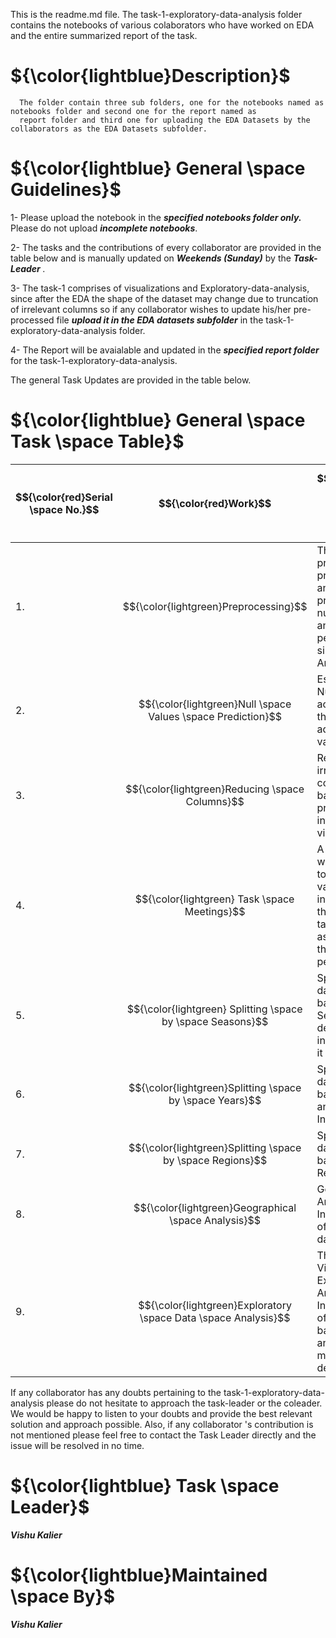 This is the readme.md file. The task-1-exploratory-data-analysis folder contains the notebooks of various colaborators who have worked on EDA and the entire summarized report of the task.

# ${\color{lightblue}Description}$

      The folder contain three sub folders, one for the notebooks named as notebooks folder and second one for the report named as
      report folder and third one for uploading the EDA Datasets by the collaborators as the EDA Datasets subfolder.




# ${\color{lightblue} General \space Guidelines}$

 1- Please upload the notebook in the <b><i>specified notebooks folder only.</i></b> Please do not upload <b><i>incomplete notebooks</i></b>.
  
 2- The tasks and the contributions of every collaborator are provided in the table below and is manually updated on <b><i>Weekends (Sunday)</i></b> by the <b><i>Task-Leader </i></b>.
 
 3- The task-1 comprises of visualizations and Exploratory-data-analysis, since after the EDA the shape of the dataset may change due to truncation of irrelevant columns so if any collaborator wishes to update his/her pre-processed file <b><i>upload it in the EDA datasets subfolder</i></b> in the task-1-exploratory-data-analysis folder.
 
 4- The Report will be avaialable and updated in the <b><i>specified report folder</i></b> for the task-1-exploratory-data-analysis.
 



The general Task Updates are provided in the table below.

# ${\color{lightblue} General \space Task \space Table}$

| $${\color{red}Serial \space No.}$$ | $${\color{red}Work}$$ | $${\color{red} Desciption \space (if \space any)}$$ | $${\color{red}Person(s) \space Designated \space To}$$ | $${\color{red}Updates}$$ |
|-|-|-|-|-|
| 1. | $${\color{lightgreen}Preprocessing}$$ | The dataset is pre-processed and analyzed predicting the null values and performing simple EDA Analysis | <b><i>Anil Erkul, Magno Lira, Vishu Kalier, Binita G., Tekle, Pooja, Nisha Menon, Praveen Giri, Nancy Santana, Kelly | <b><i>Completed |
| 2. | $${\color{lightgreen}Null \space Values \space Prediction}$$ | Estimation of Null values accurately on the basis of adjacent values | <b><i>Anil Erkul | <b><i>Completed</i></b> |
| 3. | $${\color{lightgreen}Reducing \space Columns}$$ |  Removing the irrelevant columns based on proper intuitions and visualizations | <b><i>Vishu Kalier |  <b><i>Completed</i></b> |
| 4. | $${\color{lightgreen} Task \space Meetings}$$ | A Meeting was organized to view the various insights and the future tasks were assorted to the various people | <b><i>All People Mentioned in First Task and Bipul Sahey | <b><i>Completed</i></b> |
| 5. | $${\color{lightgreen} Splitting \space by \space Seasons}$$ | Splitting the dataset on the basis of Seasons and deducing insights from it | <b><i>Vishu Kalier, Praveen Giri | <b><i>In Progress |
| 6. | $${\color{lightgreen}Splitting \space by \space Years}$$ | Splitting the dataset on the basis of Years and deducing Insights | <b><i>Tekle, Kelly | <b><i>In Progress</i></b> |
| 7. | $${\color{lightgreen}Splitting \space by \space Regions}$$ | Splitting the dataset on the basis of Regions | <b><i>Nisha Menon | <b><i>In Progress</i></b> |
| 8. | $${\color{lightgreen}Geographical \space Analysis}$$ | Geographical Analysis and Interpretation of the entire dataset | <b><i>Licheng Geng | <b><i>In Progress</i></b> |
| 9. | $${\color{lightgreen}Exploratory \space Data \space Analysis}$$ | The Visualization, Exploration, Analysis and Interpretation of the dataset based on analytical and mathematical deductions | <b><i>All People Mentioned in First Task | <b><i>In Progress</i></b> |
 
If any collaborator has any doubts pertaining to the task-1-exploratory-data-analysis please do not hesitate to approach the task-leader or the coleader. We would be happy to listen to your doubts and provide the best relevant solution and approach possible. Also, if any collaborator 's contribution is not mentioned please feel free to contact the Task Leader directly and the issue will be resolved in no time.

# ${\color{lightblue} Task \space Leader}$
<b><i>Vishu Kalier</i></b>

# ${\color{lightblue}Maintained \space By}$
<b><i>Vishu Kalier</i></b>
 
